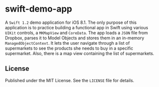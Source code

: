 swift-demo-app
==============

A `Swift 1.2` demo application for iOS 8.1. The only purpose of this application is to practice building a functional app in Swift using various `UIKit` controls, a `MKMapView` and `CoreData`.
The app loads a `JSON` file from Dropbox, parses it to Model Objects and stores them in an in-memory `ManagedObjectContext`. It lets the user navigate through a list of supermarkets to see the products she needs to buy in a specific supermarket. Also, there is a map view containing the list of supermarkets.


## License

Published under the MIT License. See the `LICENSE` file for details.
